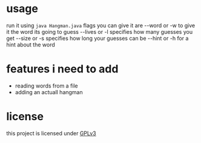 
# usage 
run it using `java Hangman.java`
flags you can give it are
--word or -w to give it the word its going to guess
--lives or -l specifies how many guesses you get
--size or -s specifies how long your guesses can be
--hint or -h for a hint about the word

# features i need to add
- reading words from a file
- adding an actuall hangman

# license 
this project is licensed under [GPLv3](https://www.gnu.org/licenses/gpl-3.0.en.html#license-text)